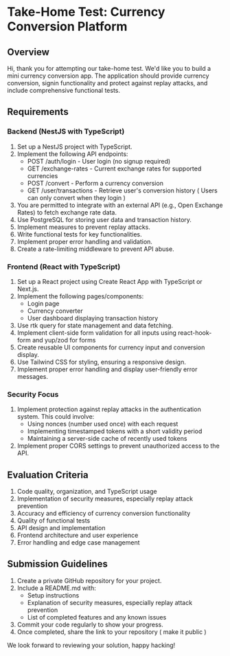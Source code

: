 # Take-Home Test: Currency Conversion Platform

## Overview
Hi, thank you for attempting our take-home test. We'd like you to build a mini currency conversion app. 
The application should provide currency conversion, signin functionality and protect against replay attacks, and include comprehensive functional tests.

## Requirements

### Backend (NestJS with TypeScript)
1. Set up a NestJS project with TypeScript.
2. Implement the following API endpoints:
   - POST /auth/login - User login (no signup required)
   - GET /exchange-rates - Current exchange rates for supported currencies
   - POST /convert - Perform a currency conversion
   - GET /user/transactions - Retrieve user's conversion history ( Users can only convert when they login )
3. You are permitted to integrate with an external API (e.g., Open Exchange Rates) to fetch exchange rate data.
4. Use PostgreSQL for storing user data and transaction history.
5. Implement measures to prevent replay attacks.
6. Write functional tests for key functionalities.
7. Implement proper error handling and validation.
8. Create a rate-limiting middleware to prevent API abuse.

### Frontend (React with TypeScript)
1. Set up a React project using Create React App with TypeScript or Next.js.
2. Implement the following pages/components:
   - Login page
   - Currency converter
   - User dashboard displaying transaction history
3. Use rtk query for state management and data fetching.
5. Implement client-side form validation for all inputs using react-hook-form and yup/zod for forms
6. Create reusable UI components for currency input and conversion display.
7. Use Tailwind CSS for styling, ensuring a responsive design.
8. Implement proper error handling and display user-friendly error messages.

### Security Focus
1. Implement protection against replay attacks in the authentication system. This could involve:
   - Using nonces (number used once) with each request
   - Implementing timestamped tokens with a short validity period
   - Maintaining a server-side cache of recently used tokens
2. Implement proper CORS settings to prevent unauthorized access to the API.


## Evaluation Criteria

1. Code quality, organization, and TypeScript usage
2. Implementation of security measures, especially replay attack prevention
3. Accuracy and efficiency of currency conversion functionality
4. Quality of functional tests
5. API design and implementation
6. Frontend architecture and user experience
7. Error handling and edge case management

## Submission Guidelines

1. Create a private GitHub repository for your project.
2. Include a README.md with:
   - Setup instructions
   - Explanation of security measures, especially replay attack prevention
   - List of completed features and any known issues
3. Commit your code regularly to show your progress.
4. Once completed, share the link to your repository ( make it public )

We look forward to reviewing your solution, happy hacking!
